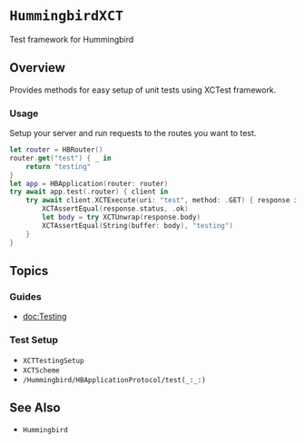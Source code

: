 # ``HummingbirdXCT``

Test framework for Hummingbird

## Overview

Provides methods for easy setup of unit tests using XCTest framework. 

### Usage

Setup your server and run requests to the routes you want to test.

```swift
let router = HBRouter()
router.get("test") { _ in
    return "testing"
}
let app = HBApplication(router: router)
try await app.test(.router) { client in
    try await client.XCTExecute(uri: "test", method: .GET) { response in
        XCTAssertEqual(response.status, .ok)
        let body = try XCTUnwrap(response.body)
        XCTAssertEqual(String(buffer: body), "testing")
    }
}
```

## Topics

### Guides

- <doc:Testing>

### Test Setup

- ``XCTTestingSetup``
- ``XCTScheme``
- ``/Hummingbird/HBApplicationProtocol/test(_:_:)``

## See Also

- ``Hummingbird``


